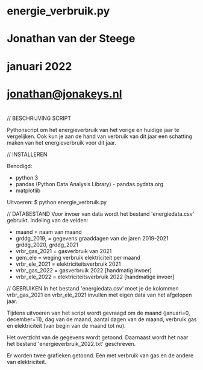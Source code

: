 #
# energie_verbruik.py
#
# Jonathan van der Steege
# januari 2022
#
# jonathan@jonakeys.nl
#


// BESCHRIJVING SCRIPT

Pythonscript om het energieverbruik van het vorige en huidige jaar te vergelijken. Ook kun je aan de hand van verbruik van dit jaar een schatting maken van het energieverbruik voor dit jaar.


// INSTALLEREN

Benodigd:
- python 3
- pandas (Python Data Analysis Library) - pandas.pydata.org
- matplotlib

Uitvoeren:
$ python energie_verbruik.py


// DATABESTAND
Voor invoer van data wordt het bestand 'energiedata.csv' gebruikt. Indeling van de velden:
- maand = naam van maand
- grddg_2019, = gegevens graaddagen van de jaren 2019-2021
	grddg_2020,
	grddg_2021
- vrbr_gas_2021	= gasverbruik van 2021
- gem_ele = weging verbruik elektriciteit per maand
- vrbr_ele_2021	= elektriciteitsverbruik 2021
- vrbr_gas_2022	= gasverbruik 2022 [handmatig invoer]
- vrbr_ele_2022	= elektriciteitsverbruik 2022 [handmatige invoer]


// GEBRUIKEN
In het bestand 'energiedata.csv' moet je de kolommen vrbr_gas_2021 en vrbr_ele_2021 invullen met eigen data van het afgelopen jaar.

Tijdens uitvoeren van het script wordt gevraagd om de maand (januari=0, december=11), dag van de maand, aantal dagen van de maand, verbruik gas en elektriciteit (van begin van de maand tot nu).

Het overzicht van de gegevens wordt getoond. Daarnaast wordt het naar het bestand 'energieverbruik_2022.txt' geschreven.

Er worden twee grafieken getoond. Eén met verbruik van gas en de andere van elektriciteit.
